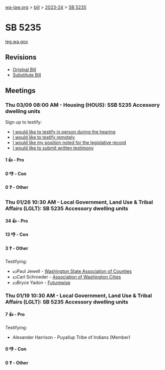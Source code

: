 [wa-law.org](/) > [bill](/bill/) > [2023-24](/bill/2023-24/) > [SB 5235](/bill/2023-24/sb/5235/)

# SB 5235
[leg.wa.gov](https://app.leg.wa.gov/billsummary?BillNumber=5235&Year=2023&Initiative=false)

## Revisions
* [Original Bill](1/)
* [Substitute Bill](S/)

## Meetings
### Thu 03/09 08:00 AM - Housing (HOUS): SSB 5235 Accessory dwelling units
Sign up to testify:
* [I would like to testify in person during the hearing](https://app.leg.wa.gov/csi/Testifier/Add?chamber=House&mId=30929&aId=152935&caId=21859&tId=1)
* [I would like to testify remotely](https://app.leg.wa.gov/csi/Testifier/Add?chamber=House&mId=30929&aId=152935&caId=21859&tId=2)
* [I would like my position noted for the legislative record](https://app.leg.wa.gov/csi/Testifier/Add?chamber=House&mId=30929&aId=152935&caId=21859&tId=3)
* [I would like to submit written testimony](https://app.leg.wa.gov/csi/Testifier/Add?chamber=House&mId=30929&aId=152935&caId=21859&tId=4)

#### 1 👍 - Pro

#### 0 👎 - Con

#### 0 ❓ - Other

### Thu 01/26 10:30 AM - Local Government, Land Use & Tribal Affairs (LGLT): SB 5235 Accessory dwelling units
#### 34 👍 - Pro

#### 13 👎 - Con

#### 3 ❓ - Other
Testifying:
* 💵Paul Jewell - [Washington State Association of Counties](/org/washington_state_association_of_counties/)
* 💵Carl Schroeder - [Association of Washington Cities](/org/association_of_washington_cities/)
* 💵Bryce Yadon - [Futurewise](/org/futurewise/)

### Thu 01/19 10:30 AM - Local Government, Land Use & Tribal Affairs (LGLT): SB 5235 Accessory dwelling units
#### 7 👍 - Pro
Testifying:
* Alexander Harrison - Puyallup Tribe of Indians (Member)

#### 0 👎 - Con

#### 0 ❓ - Other
